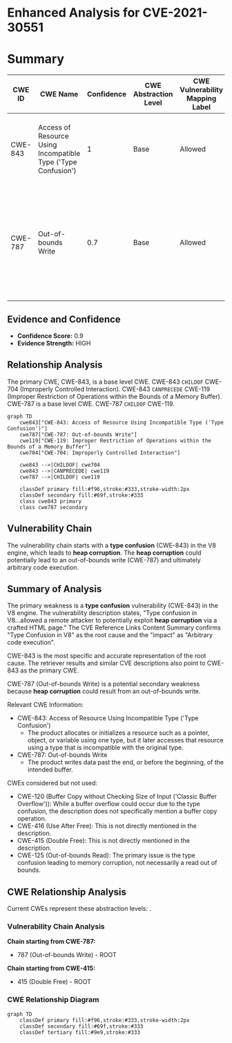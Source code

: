 # Enhanced Analysis for CVE-2021-30551

# Summary
| CWE ID | CWE Name | Confidence | CWE Abstraction Level | CWE Vulnerability Mapping Label | CWE-Vulnerability Mapping Notes |
|---|---|---|---|---|---|
| CWE-843 | Access of Resource Using Incompatible Type ('Type Confusion') | 1 | Base | Allowed | Primary CWE. The vulnerability description explicitly states "Type confusion in V8".  |
| CWE-787 | Out-of-bounds Write | 0.7 | Base | Allowed | Secondary Candidate.  The vulnerability description mentions "**heap corruption**" which may be caused by an out-of-bounds write. |

## Evidence and Confidence

*   **Confidence Score:** 0.9
*   **Evidence Strength:** HIGH

## Relationship Analysis
The primary CWE, CWE-843, is a base level CWE. CWE-843 `CHILDOF` CWE-704 (Improperly Controlled Interaction). CWE-843 `CANPRECEDE` CWE-119 (Improper Restriction of Operations within the Bounds of a Memory Buffer). CWE-787 is a base level CWE. CWE-787 `CHILDOF` CWE-119.

```mermaid
graph TD
    cwe843["CWE-843: Access of Resource Using Incompatible Type ('Type Confusion')"]
    cwe787["CWE-787: Out-of-bounds Write"]
    cwe119["CWE-119: Improper Restriction of Operations within the Bounds of a Memory Buffer"]
    cwe704["CWE-704: Improperly Controlled Interaction"]

    cwe843 -->|CHILDOF| cwe704
    cwe843 -->|CANPRECEDE| cwe119
    cwe787 -->|CHILDOF| cwe119

    classDef primary fill:#f96,stroke:#333,stroke-width:2px
    classDef secondary fill:#69f,stroke:#333
    class cwe843 primary
    class cwe787 secondary
```

## Vulnerability Chain
The vulnerability chain starts with a **type confusion** (CWE-843) in the V8 engine, which leads to **heap corruption**. The **heap corruption** could potentially lead to an out-of-bounds write (CWE-787) and ultimately arbitrary code execution.

## Summary of Analysis
The primary weakness is a **type confusion** vulnerability (CWE-843) in the V8 engine. The vulnerability description states, "Type confusion in V8...allowed a remote attacker to potentially exploit **heap corruption** via a crafted HTML page." The CVE Reference Links Content Summary confirms "Type Confusion in V8" as the root cause and the "impact" as "Arbitrary code execution".

CWE-843 is the most specific and accurate representation of the root cause. The retriever results and similar CVE descriptions also point to CWE-843 as the primary CWE.

CWE-787 (Out-of-bounds Write) is a potential secondary weakness because **heap corruption** could result from an out-of-bounds write.

Relevant CWE Information:
- CWE-843: Access of Resource Using Incompatible Type ('Type Confusion')
  - The product allocates or initializes a resource such as a pointer, object, or variable using one type, but it later accesses that resource using a type that is incompatible with the original type.
- CWE-787: Out-of-bounds Write
  - The product writes data past the end, or before the beginning, of the intended buffer.

CWEs considered but not used:
- CWE-120 (Buffer Copy without Checking Size of Input ('Classic Buffer Overflow')): While a buffer overflow could occur due to the type confusion, the description does not specifically mention a buffer copy operation.
- CWE-416 (Use After Free): This is not directly mentioned in the description.
- CWE-415 (Double Free): This is not directly mentioned in the description.
- CWE-125 (Out-of-bounds Read): The primary issue is the type confusion leading to memory corruption, not necessarily a read out of bounds.


## CWE Relationship Analysis

Current CWEs represent these abstraction levels: .


### Vulnerability Chain Analysis

**Chain starting from CWE-787:**
- 787 (Out-of-bounds Write) - ROOT


**Chain starting from CWE-415:**
- 415 (Double Free) - ROOT



### CWE Relationship Diagram

```mermaid
graph TD
    classDef primary fill:#f96,stroke:#333,stroke-width:2px
    classDef secondary fill:#69f,stroke:#333
    classDef tertiary fill:#9e9,stroke:#333
```